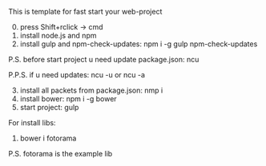 This is template for fast start your web-project

0. press Shift+rclick -> cmd
1. install node.js and npm
2. install gulp and npm-check-updates: npm i -g gulp npm-check-updates

P.S. before start project u need update package.json: ncu

P.P.S. if u need updates: ncu -u or ncu -a

3. install all packets from package.json: nmp i
4. install bower: npm i -g bower
5. start project: gulp

For install libs:
1. bower i fotorama

P.S. fotorama is the example lib
